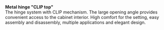 __Metal hinge "CLIP top"__  
The hinge system with CLIP mechanism. The large opening angle provides
convenient access to the cabinet interior. High comfort for the setting, easy
assembly and disassembly, multiple applications and elegant design.
